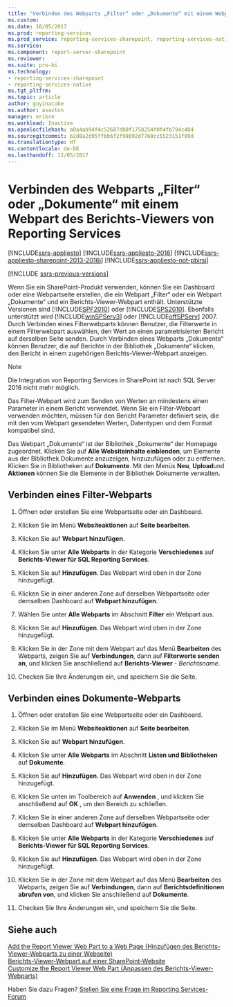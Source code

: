 ```yaml
---
title: "Verbinden des Webparts „Filter“ oder „Dokumente“ mit einem Webpart des Berichts-Viewers von Reporting Services | Microsoft-Dokumentation"
ms.custom: 
ms.date: 10/05/2017
ms.prod: reporting-services
ms.prod_service: reporting-services-sharepoint, reporting-services-native
ms.service: 
ms.component: report-server-sharepoint
ms.reviewer: 
ms.suite: pro-bi
ms.technology:
- reporting-services-sharepoint
- reporting-services-native
ms.tgt_pltfrm: 
ms.topic: article
author: guyinacube
ms.author: asaxton
manager: erikre
ms.workload: Inactive
ms.openlocfilehash: a0a4ab94f4c52687d80f1758254f0f4fb794c484
ms.sourcegitcommit: b2d8a2d95ffbb6f2f98692d7760cc5523151f99d
ms.translationtype: HT
ms.contentlocale: de-DE
ms.lasthandoff: 12/05/2017
---
```

# <a name="connect-filter-or-documents-web-part-with-a-reporting-services-report-viewer-web-part"></a>Verbinden des Webparts „Filter“ oder „Dokumente“ mit einem Webpart des Berichts-Viewers von Reporting Services

[!INCLUDE[ssrs-appliesto](../../includes/ssrs-appliesto.md)] [!INCLUDE[ssrs-appliesto-2016](../../includes/ssrs-appliesto-2016.md)] [!INCLUDE[ssrs-appliesto-sharepoint-2013-2016i](../../includes/ssrs-appliesto-sharepoint-2013-2016.md)] [!INCLUDE[ssrs-appliesto-not-pbirsi](../../includes/ssrs-appliesto-not-pbirs.md)]

[!INCLUDE [ssrs-previous-versions](../../includes/ssrs-previous-versions.md)]

Wenn Sie ein SharePoint-Produkt verwenden, können Sie ein Dashboard oder eine Webpartseite erstellen, die ein Webpart „Filter“ oder ein Webpart „Dokumente“ und ein Berichts-Viewer-Webpart enthält. Unterstützte Versionen sind [!INCLUDE[SPF2010](../../includes/spf2010-md.md)] oder [!INCLUDE[SPS2010](../../includes/sps2010-md.md)]. Ebenfalls unterstützt wird [!INCLUDE[winSPServ3](../../includes/winspserv3-md.md)] oder [!INCLUDE[offSPServ](../../includes/offspserv-md.md)] 2007. Durch Verbinden eines Filterwebparts können Benutzer, die Filterwerte in einem Filterwebpart auswählen, den Wert an einen parametrisierten Bericht auf derselben Seite senden. Durch Verbinden eines Webparts „Dokumente“ können Benutzer, die auf Berichte in der Bibliothek „Dokumente“ klicken, den Bericht in einem zugehörigen Berichts-Viewer-Webpart anzeigen.

> [!NOTE]
> Die Integration von Reporting Services in SharePoint ist nach SQL Server 2016 nicht mehr möglich.

 Das Filter-Webpart wird zum Senden von Werten an mindestens einen Parameter in einem Bericht verwendet. Wenn Sie ein Filter-Webpart verwenden möchten, müssen für den Bericht Parameter definiert sein, die mit den vom Webpart gesendeten Werten, Datentypen und dem Format kompatibel sind.  
  
 Das Webpart „Dokumente“ ist der Bibliothek „Dokumente“ der Homepage zugeordnet. Klicken Sie auf **Alle Websiteinhalte einblenden**, um Elemente aus der Bibliothek Dokumente anzuzeigen, hinzuzufügen oder zu entfernen. Klicken Sie in Bibliotheken auf **Dokumente**. Mit den Menüs **Neu**, **Upload**und **Aktionen** können Sie die Elemente in der Bibliothek Dokumente verwalten.  
  
## <a name="connect-a-filter-web-part"></a>Verbinden eines Filter-Webparts
  
1.  Öffnen oder erstellen Sie eine Webpartseite oder ein Dashboard.  
  
2.  Klicken Sie im Menü **Websiteaktionen** auf **Seite bearbeiten**.  
  
3.  Klicken Sie auf **Webpart hinzufügen**.  
  
4.  Klicken Sie unter **Alle Webparts** in der Kategorie **Verschiedenes** auf **Berichts-Viewer für SQL Reporting Services**.  
  
5.  Klicken Sie auf **Hinzufügen**. Das Webpart wird oben in der Zone hinzugefügt.  
  
6.  Klicken Sie in einer anderen Zone auf derselben Webpartseite oder demselben Dashboard auf **Webpart hinzufügen**.  
  
7.  Wählen Sie unter **Alle Webparts** im Abschnitt **Filter** ein Webpart aus.  
  
8.  Klicken Sie auf **Hinzufügen**. Das Webpart wird oben in der Zone hinzugefügt.  
  
9. Klicken Sie in der Zone mit dem Webpart auf das Menü **Bearbeiten** des Webparts, zeigen Sie auf **Verbindungen**, dann auf **Filterwerte senden an**, und klicken Sie anschließend auf **Berichts-Viewer** - *Berichtsname*.  
  
10. Checken Sie Ihre Änderungen ein, und speichern Sie die Seite.  
  
## <a name="connect-a-documents-web-part"></a>Verbinden eines Dokumente-Webparts  
  
1.  Öffnen oder erstellen Sie eine Webpartseite oder ein Dashboard.  
  
2.  Klicken Sie im Menü **Websiteaktionen** auf **Seite bearbeiten**.  
  
3.  Klicken Sie auf **Webpart hinzufügen**.  
  
4.  Klicken Sie unter **Alle Webparts** im Abschnitt **Listen und Bibliotheken** auf **Dokumente**.  
  
5.  Klicken Sie auf **Hinzufügen**. Das Webpart wird oben in der Zone hinzugefügt.  
  
6.  Klicken Sie unten im Toolbereich auf **Anwenden** , und klicken Sie anschließend auf **OK** , um den Bereich zu schließen.  
  
7.  Klicken Sie in einer anderen Zone auf derselben Webpartseite oder demselben Dashboard auf **Webpart hinzufügen**.  
  
8.  Klicken Sie unter **Alle Webparts** in der Kategorie **Verschiedenes** auf **Berichts-Viewer für SQL Reporting Services**.  
  
9. Klicken Sie auf **Hinzufügen**. Das Webpart wird oben in der Zone hinzugefügt.  
  
10. Klicken Sie in der Zone mit dem Webpart auf das Menü **Bearbeiten** des Webparts, zeigen Sie auf **Verbindungen**, dann auf **Berichtsdefinitionen abrufen von**, und klicken Sie anschließend auf **Dokumente**.  
  
11. Checken Sie Ihre Änderungen ein, und speichern Sie die Seite.  
  
## <a name="see-also"></a>Siehe auch

 [Add the Report Viewer Web Part to a Web Page (Hinzufügen des Berichts-Viewer-Webparts zu einer Webseite)](../../reporting-services/report-server-sharepoint/add-the-report-viewer-web-part-to-a-web-page.md)   
 [Berichts-Viewer-Webpart auf einer SharePoint-Website](../../reporting-services/report-server-sharepoint/report-viewer-web-part-on-a-sharepoint-site.md)   
 [Customize the Report Viewer Web Part (Anpassen des Berichts-Viewer-Webparts)](../../reporting-services/report-server-sharepoint/customize-the-report-viewer-web-part.md)  

Haben Sie dazu Fragen? [Stellen Sie eine Frage im Reporting Services-Forum](http://go.microsoft.com/fwlink/?LinkId=620231)
